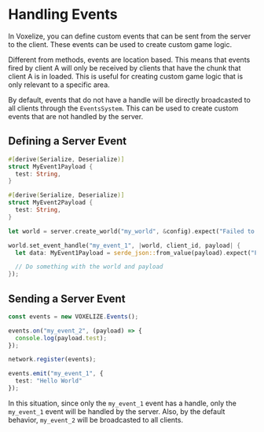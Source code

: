 # Handling Events

In Voxelize, you can define custom events that can be sent from the server to the client. These events can be used to create custom game logic.

Different from methods, events are location based. This means that events fired by client A will only be received by clients that have the chunk that client A is in loaded. This is useful for creating custom game logic that is only relevant to a specific area.

By default, events that do not have a handle will be directly broadcasted to all clients through the `EventsSystem`. This can be used to create custom events that are not handled by the server.

## Defining a Server Event

```rust title="Server Event Definition"
#[derive(Serialize, Deserialize)]
struct MyEvent1Payload {
  test: String,
}

#[derive(Serialize, Deserialize)]
struct MyEvent2Payload {
  test: String,
}

let world = server.create_world("my_world", &config).expect("Failed to create world");

world.set_event_handle("my_event_1", |world, client_id, payload| {
  let data: MyEvent1Payload = serde_json::from_value(payload).expect("Failed to parse payload");

  // Do something with the world and payload
});
```

## Sending a Server Event

```ts title="Client Event Receive"
const events = new VOXELIZE.Events();

events.on("my_event_2", (payload) => {
  console.log(payload.test);
});

network.register(events);

events.emit("my_event_1", {
  test: "Hello World"
});
```

In this situation, since only the `my_event_1` event has a handle, only the `my_event_1` event will be handled by the server. Also, by the default behavior, `my_event_2` will be broadcasted to all clients.